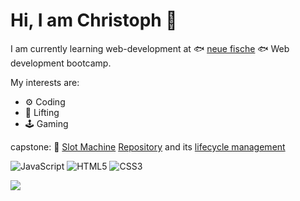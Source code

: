 # Hi, I am Christoph 👋

I am currently learning web-development at 🐟 [neue fische](https://www.neuefische.de) 🐟 Web development bootcamp.

My interests are:

- ⚙️ Coding
- 💪 Lifting
- 🕹️ Gaming

capstone: 🎰 [Slot Machine](https://capstone-slot-machine.vercel.app/)
 [Repository](https://github.com/ChristophObst/Capstone-slot-machine) and its [lifecycle management](https://github.com/users/ChristophObst/projects/1/views/1?layout=board)



![JavaScript](https://img.shields.io/badge/-JavaScript-black?style=flat-square&logo=javascript)
![HTML5](https://img.shields.io/badge/-HTML5-E34F26?style=flat-square&logo=html5&logoColor=white)
![CSS3](https://img.shields.io/badge/-CSS3-1572B6?style=flat-square&logo=css3)


![](https://media.tenor.com/OXXCqqED_qUAAAAd/dog-tongue-out.gif)




